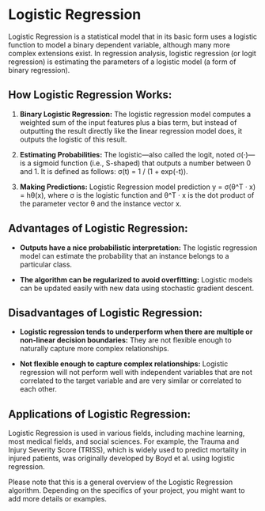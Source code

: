 # Logistic Regression

Logistic Regression is a statistical model that in its basic form uses a logistic function to model a binary dependent
variable, although many more complex extensions exist. In regression analysis, logistic regression (or logit regression)
is estimating the parameters of a logistic model (a form of binary regression).

## How Logistic Regression Works:

1. **Binary Logistic Regression:** The logistic regression model computes a weighted sum of the input features plus a
   bias term, but instead of outputting the result directly like the linear regression model does, it outputs the
   logistic of this result.

2. **Estimating Probabilities:** The logistic—also called the logit, noted σ(·)—is a sigmoid function (i.e., S-shaped)
   that outputs a number between 0 and 1. It is defined as follows: σ(t) = 1 / (1 + exp(-t)).

3. **Making Predictions:** Logistic Regression model prediction y = σ(θ^T · x) = hθ(x), where σ is the logistic function
   and θ^T · x is the dot product of the parameter vector θ and the instance vector x.

## Advantages of Logistic Regression:

- **Outputs have a nice probabilistic interpretation:** The logistic regression model can estimate the probability that
  an instance belongs to a particular class.

- **The algorithm can be regularized to avoid overfitting:** Logistic models can be updated easily with new data using
  stochastic gradient descent.

## Disadvantages of Logistic Regression:

- **Logistic regression tends to underperform when there are multiple or non-linear decision boundaries:** They are not
  flexible enough to naturally capture more complex relationships.

- **Not flexible enough to capture complex relationships:** Logistic regression will not perform well with independent
  variables that are not correlated to the target variable and are very similar or correlated to each other.

## Applications of Logistic Regression:

Logistic Regression is used in various fields, including machine learning, most medical fields, and social sciences. For
example, the Trauma and Injury Severity Score (TRISS), which is widely used to predict mortality in injured patients,
was originally developed by Boyd et al. using logistic regression.

Please note that this is a general overview of the Logistic Regression algorithm. Depending on the specifics of your
project, you might want to add more details or examples.